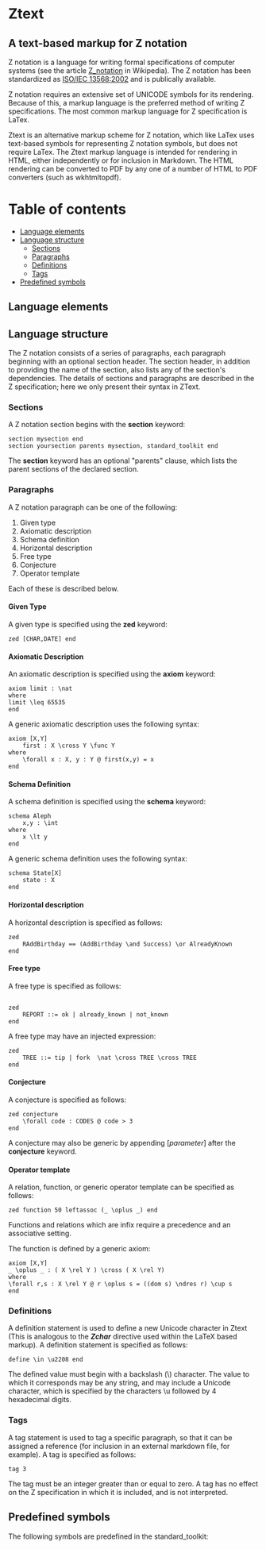 # Ztext
## A text-based markup for Z notation

Z notation is a language for writing formal specifications of computer systems (see the article [Z_notation](https://en.wikipedia.org/wiki/Z_notation) in Wikipedia).
The Z notation has been standardized as [ISO/IEC 13568:2002](http://www.iso.ch/iso/en/CatalogueDetailPage.CatalogueDetail?CSNUMBER=21573) and is publically available.

Z notation requires an extensive set of UNICODE symbols for its rendering.  Because of this, a markup language is the preferred method of writing Z specifications.  The most common markup language for Z specification is LaTex.

Ztext is an alternative markup scheme for Z notation, which like LaTex uses text-based symbols for representing Z notation symbols, but does not require LaTex.  The Ztext markup language is intended for rendering in HTML, either independently or for inclusion in Markdown.  The HTML rendering can be converted to PDF by any one of a number of HTML to PDF converters (such as wkhtmltopdf).

# Table of contents
* [Language elements](##Language-elements)
* [Language structure](##Language-structure)
  * [Sections](##Sections)
  * [Paragraphs](##Paragraphs) 
  * [Definitions](##Definitions)
  * [Tags](###Tags)
* [Predefined symbols](##Predefined-symbols)

## Language elements


## Language structure

The Z notation consists of a series of paragraphs, each paragraph beginning with an optional section header.  The section header, in addition to providing the name of the section, also lists any of the section's dependencies.  The details of sections and paragraphs are described in the Z specification; here we only present their syntax in ZText.

### Sections
A Z notation section begins with the **section** keyword:

```Z
section mysection end
section yoursection parents mysection, standard_toolkit end
```

The **section** keyword has an optional "parents" clause, which lists the parent sections of the declared section.

### Paragraphs

A Z notation paragraph can be one of the following:
1. Given type
2. Axiomatic description 
3. Schema definition
4. Horizontal description
5. Free type
6. Conjecture
7. Operator template

Each of these is described below.

#### Given Type
A given type is specified using the **zed** keyword:
```Z
zed [CHAR,DATE] end
```
#### Axiomatic Description
An axiomatic description is specified using the **axiom** keyword:
```Z
axiom limit : \nat
where
limit \leq 65535
end
```
A generic axiomatic description uses the following syntax:

```Z
axiom [X,Y]
    first : X \cross Y \func Y
where
    \forall x : X, y : Y @ first(x,y) = x
end
```

#### Schema Definition
A schema definition is specified using the **schema** keyword:
```Z
schema Aleph
    x,y : \int
where
    x \lt y
end
 ```
 
A generic schema definition uses the following syntax:
```Z
schema State[X]
    state : X
end
```

#### Horizontal description
A horizontal description is specified as follows:
```Z
zed
    RAddBirthday == (AddBirthday \and Success) \or AlreadyKnown
end
```
#### Free type
A free type is specified as follows:

```Z

zed
    REPORT ::= ok | already_known | not_known
end
```
A free type may have an injected expression:
```Z
zed
    TREE ::= tip | fork  \nat \cross TREE \cross TREE
end
```

#### Conjecture
A conjecture is specified as follows:

```Z
zed conjecture
    \forall code : CODES @ code > 3
end
```

A conjecture may also be generic by appending [*parameter*] after the **conjecture** keyword.

#### Operator template

A relation, function, or generic operator template can be specified as follows:
```Z
zed function 50 leftassoc (_ \oplus _) end
```
Functions and relations which are infix require a precedence and an associative setting.

The function is defined by a generic axiom:
```Z
axiom [X,Y]
_ \oplus _ : ( X \rel Y ) \cross ( X \rel Y)
where
\forall r,s : X \rel Y @ r \oplus s = ((dom s) \ndres r) \cup s
end
```

### Definitions

A definition statement is used to define a new Unicode character in Ztext 
(This is analogous to the ***Zchar*** directive used within the LaTeX based markup).  A definition statement is specified as follows:

```Z
define \in \u2208 end
```
The defined value must begin with a backslash (\\) character.  The value to which it corresponds may be any string, and may include a Unicode character, which is specified by the characters \\u followed by 4 hexadecimal digits.

### Tags

A tag statement is used to tag a specific paragraph, so that it can be assigned a reference (for inclusion in an external markdown file, for example). A tag is specified as follows:

```Z
tag 3
```

The tag must be an integer greater than or equal to zero.  A tag has no effect on the Z specification in which it is included, and is not interpreted.

## Predefined symbols
The following symbols are predefined in the standard_toolkit:



